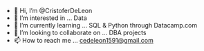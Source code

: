 - 👋 Hi, I’m @CristoferDeLeon
- 👀 I’m interested in ... Data
- 🌱 I’m currently learning ... SQL & Python through Datacamp.com
- 💞️ I’m looking to collaborate on ... DBA projects
- 📫 How to reach me ... cedeleon1591@gmail.com

<!---
CristoferDeLeon/CristoferDeLeon is a ✨ special ✨ repository because its `README.md` (this file) appears on your GitHub profile.
You can click the Preview link to take a look at your changes.
--->
